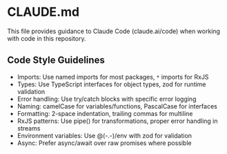 # CLAUDE.md

This file provides guidance to Claude Code (claude.ai/code) when working with code in this repository.

## Code Style Guidelines

- Imports: Use named imports for most packages, `*` imports for RxJS
- Types: Use TypeScript interfaces for object types, zod for runtime validation
- Error handling: Use try/catch blocks with specific error logging
- Naming: camelCase for variables/functions, PascalCase for interfaces
- Formatting: 2-space indentation, trailing commas for multiline
- RxJS patterns: Use pipe() for transformations, proper error handling in streams
- Environment variables: Use @(-.-)/env with zod for validation
- Async: Prefer async/await over raw promises where possible
